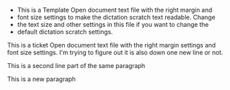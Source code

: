 - This is a Template Open document text file with the right margin and
- font size settings to make the dictation scratch text readable. Change
- the text size and other settings in this file if you want to change the
- default dictation scratch settings.


This is a ticket Open document text file with the right margin settings
and font size settings. I'm trying to figure out it is also down one new
line or not.

This is a second line part of the same paragraph

This is a new paragraph
